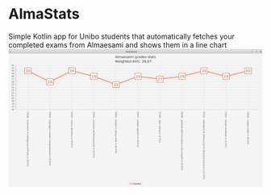 # AlmaStats
Simple Kotlin app for Unibo students that automatically fetches your completed exams from Almaesami and shows them in a line chart
![Alt text](/screenshots/almastats.png?raw=true "AlmaStats screenshot")